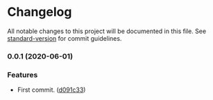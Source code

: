 # Changelog

All notable changes to this project will be documented in this file. See [standard-version](https://github.com/conventional-changelog/standard-version) for commit guidelines.

### 0.0.1 (2020-06-01)


### Features

* First commit. ([d091c33](https://github.com/danielso2007/microservice-project/commit/d091c33c5d3c69a9c7dff86b2edbad0cedeb512a))

